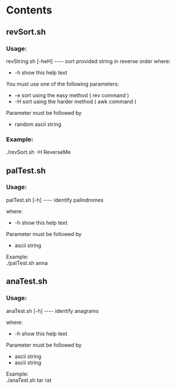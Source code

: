 Contents
====================

## revSort.sh

### Usage:

revString.sh [-heH] <string> ---- sort provided string in reverse order where:   

* -h  show this help text  

You must use one of the following parameters: 

* -e  sort using the easy method ( rev command )  
* -H  sort using the harder method ( awk command )  

Parameter must be followed by <string>  

* <string> random ascii string  


### Example:  
./revSort.sh -H ReverseMe


## palTest.sh

### Usage:

palTest.sh [-h] <string1> ---- identify palindromes  

where:  

* -h  show this help text  

Parameter must be followed by <string>  

* <string1> ascii string

Example:  
./palTest.sh  anna  



## anaTest.sh 

### Usage:   

anaTest.sh [-h] <string1> <string2> ---- identify anagrams  

where:  

* -h  show this help text  

Parameter must be followed by <string>  

* <string1> ascii string  
* <string2> ascii string  

Example:  
./anaTest.sh  tar rat  

